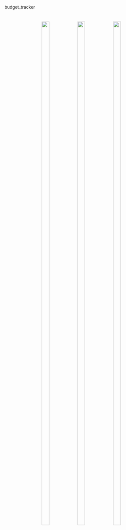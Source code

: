 budget_tracker

<h1 align = "center">
  

  <img src="https://github.com/user-attachments/assets/3c5f4350-1dde-4f9e-9d67-6e27731f65f6" height=65%  width=22%>

  <img src="https://github.com/user-attachments/assets/a84f3246-fabd-4fe0-95c3-5de4ae93b33d" height=65%  width=22%>
  
  <img src="https://github.com/user-attachments/assets/bac6b098-a357-496b-a041-73334da6cca2" height=65%  width=22%>
</h1>
